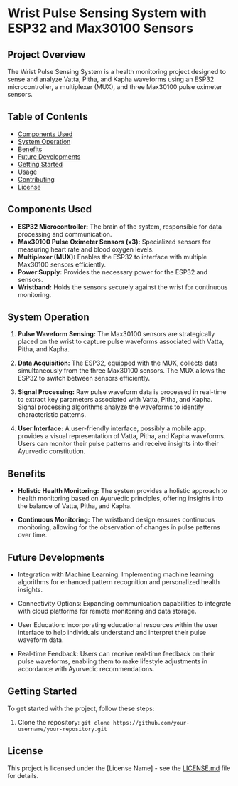 # Wrist Pulse Sensing System with ESP32 and Max30100 Sensors

## Project Overview

The Wrist Pulse Sensing System is a health monitoring project designed to sense and analyze Vatta, Pitha, and Kapha waveforms using an ESP32 microcontroller, a multiplexer (MUX), and three Max30100 pulse oximeter sensors.

## Table of Contents

- [Components Used](#components-used)
- [System Operation](#system-operation)
- [Benefits](#benefits)
- [Future Developments](#future-developments)
- [Getting Started](#getting-started)
- [Usage](#usage)
- [Contributing](#contributing)
- [License](#license)

## Components Used

- **ESP32 Microcontroller:** The brain of the system, responsible for data processing and communication.
- **Max30100 Pulse Oximeter Sensors (x3):** Specialized sensors for measuring heart rate and blood oxygen levels.
- **Multiplexer (MUX):** Enables the ESP32 to interface with multiple Max30100 sensors efficiently.
- **Power Supply:** Provides the necessary power for the ESP32 and sensors.
- **Wristband:** Holds the sensors securely against the wrist for continuous monitoring.

## System Operation

1. **Pulse Waveform Sensing:** The Max30100 sensors are strategically placed on the wrist to capture pulse waveforms associated with Vatta, Pitha, and Kapha.

2. **Data Acquisition:** The ESP32, equipped with the MUX, collects data simultaneously from the three Max30100 sensors. The MUX allows the ESP32 to switch between sensors efficiently.

3. **Signal Processing:** Raw pulse waveform data is processed in real-time to extract key parameters associated with Vatta, Pitha, and Kapha. Signal processing algorithms analyze the waveforms to identify characteristic patterns.

4. **User Interface:** A user-friendly interface, possibly a mobile app, provides a visual representation of Vatta, Pitha, and Kapha waveforms. Users can monitor their pulse patterns and receive insights into their Ayurvedic constitution.

## Benefits

- **Holistic Health Monitoring:** The system provides a holistic approach to health monitoring based on Ayurvedic principles, offering insights into the balance of Vatta, Pitha, and Kapha.

- **Continuous Monitoring:** The wristband design ensures continuous monitoring, allowing for the observation of changes in pulse patterns over time.

## Future Developments

- Integration with Machine Learning: Implementing machine learning algorithms for enhanced pattern recognition and personalized health insights.

- Connectivity Options: Expanding communication capabilities to integrate with cloud platforms for remote monitoring and data storage.

- User Education: Incorporating educational resources within the user interface to help individuals understand and interpret their pulse waveform data.
- Real-time Feedback: Users can receive real-time feedback on their pulse waveforms, enabling them to make lifestyle adjustments in accordance with Ayurvedic recommendations.


## Getting Started

To get started with the project, follow these steps:

1. Clone the repository: `git clone https://github.com/your-username/your-repository.git`

## License

This project is licensed under the [License Name] - see the [LICENSE.md](LICENSE.md) file for details.

